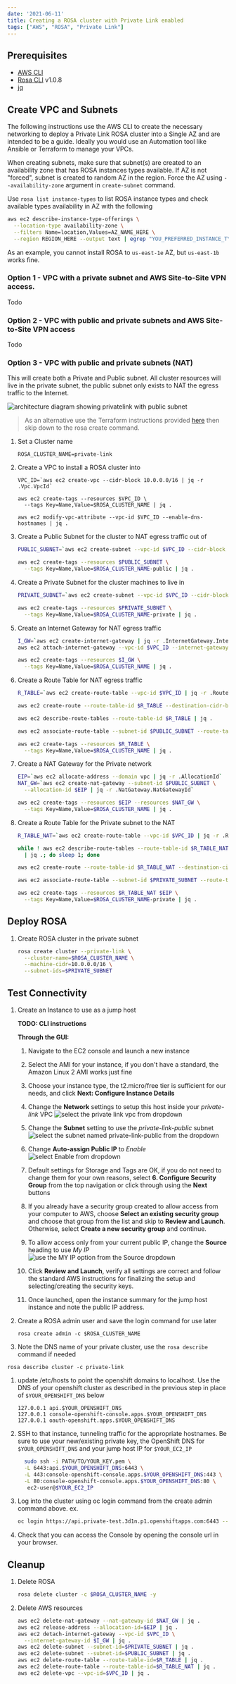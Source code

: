 ```yaml
---
date: '2021-06-11'
title: Creating a ROSA cluster with Private Link enabled
tags: ["AWS", "ROSA", "Private Link"]
---
```

## Prerequisites

* [AWS CLI](https://docs.aws.amazon.com/cli/latest/userguide/install-cliv2.html)
* [Rosa CLI](https://github.com/openshift/rosa/releases/tag/v1.0.8) v1.0.8
* [jq](https://stedolan.github.io/jq/download/)

## Create VPC and Subnets

The following instructions use the AWS CLI to create the necessary networking to deploy a Private Link ROSA cluster into a Single AZ and are intended to be a guide. Ideally you would use an Automation tool like Ansible or Terraform to manage your VPCs.

When creating subnets, make sure that subnet(s) are created to an availability zone that has ROSA instances types available. If AZ is not "forced", subnet is created to random AZ in the region. Force the AZ using `--availability-zone` argument in `create-subnet` command.

Use `rosa list instance-types` to list ROSA instance types and check available types availability in AZ with the following

```bash
aws ec2 describe-instance-type-offerings \
  --location-type availability-zone \
  --filters Name=location,Values=AZ_NAME_HERE \
  --region REGION_HERE --output text | egrep "YOU_PREFERRED_INSTANCE_TYPE"
```

As an example, you cannot install ROSA to `us-east-1e` AZ, but `us-east-1b` works fine.

### Option 1 - VPC with a private subnet and AWS Site-to-Site VPN access.

Todo

### Option 2 - VPC with public and private subnets and AWS Site-to-Site VPN access

Todo

### Option 3 - VPC with public and private subnets (NAT)

This will create both a Private and Public subnet. All cluster resources will live in the private subnet, the public subnet only exists to NAT the egress traffic to the Internet.

![architecture diagram showing privatelink with public subnet](./images/architecture-pl.png)

> As an alternative use the Terraform instructions provided [here](../byo-vpc) then skip down to the rosa create command.

1. Set a Cluster name

    ```
    ROSA_CLUSTER_NAME=private-link
    ```

1. Create a VPC to install a ROSA cluster into

    ```
    VPC_ID=`aws ec2 create-vpc --cidr-block 10.0.0.0/16 | jq -r .Vpc.VpcId`

    aws ec2 create-tags --resources $VPC_ID \
      --tags Key=Name,Value=$ROSA_CLUSTER_NAME | jq .

    aws ec2 modify-vpc-attribute --vpc-id $VPC_ID --enable-dns-hostnames | jq .
    ```

1. Create a Public Subnet for the cluster to NAT egress traffic out of

    ```bash
    PUBLIC_SUBNET=`aws ec2 create-subnet --vpc-id $VPC_ID --cidr-block 10.0.128.0/17 | jq -r .Subnet.SubnetId`

    aws ec2 create-tags --resources $PUBLIC_SUBNET \
      --tags Key=Name,Value=$ROSA_CLUSTER_NAME-public | jq .
    ```

1. Create a Private Subnet for the cluster machines to live in

    ```bash
    PRIVATE_SUBNET=`aws ec2 create-subnet --vpc-id $VPC_ID --cidr-block 10.0.0.0/17 | jq -r .Subnet.SubnetId`

    aws ec2 create-tags --resources $PRIVATE_SUBNET \
      --tags Key=Name,Value=$ROSA_CLUSTER_NAME-private | jq .
    ```

1. Create an Internet Gateway for NAT egress traffic

    ```bash
    I_GW=`aws ec2 create-internet-gateway | jq -r .InternetGateway.InternetGatewayId`
    aws ec2 attach-internet-gateway --vpc-id $VPC_ID --internet-gateway-id $I_GW | jq .

    aws ec2 create-tags --resources $I_GW \
      --tags Key=Name,Value=$ROSA_CLUSTER_NAME | jq .
    ```

1. Create a Route Table for NAT egress traffic

    ```bash
    R_TABLE=`aws ec2 create-route-table --vpc-id $VPC_ID | jq -r .RouteTable.RouteTableId`

    aws ec2 create-route --route-table-id $R_TABLE --destination-cidr-block 0.0.0.0/0 --gateway-id $I_GW | jq .

    aws ec2 describe-route-tables --route-table-id $R_TABLE | jq .

    aws ec2 associate-route-table --subnet-id $PUBLIC_SUBNET --route-table-id $R_TABLE | jq .

    aws ec2 create-tags --resources $R_TABLE \
      --tags Key=Name,Value=$ROSA_CLUSTER_NAME | jq .
    ```

1. Create a NAT Gateway for the Private network

    ```bash
    EIP=`aws ec2 allocate-address --domain vpc | jq -r .AllocationId`
    NAT_GW=`aws ec2 create-nat-gateway --subnet-id $PUBLIC_SUBNET \
      --allocation-id $EIP | jq -r .NatGateway.NatGatewayId`

    aws ec2 create-tags --resources $EIP --resources $NAT_GW \
      --tags Key=Name,Value=$ROSA_CLUSTER_NAME | jq .
    ```

1. Create a Route Table for the Private subnet to the NAT

    ```bash
    R_TABLE_NAT=`aws ec2 create-route-table --vpc-id $VPC_ID | jq -r .RouteTable.RouteTableId`

    while ! aws ec2 describe-route-tables --route-table-id $R_TABLE_NAT \
      | jq .; do sleep 1; done

    aws ec2 create-route --route-table-id $R_TABLE_NAT --destination-cidr-block 0.0.0.0/0 --gateway-id $NAT_GW | jq .

    aws ec2 associate-route-table --subnet-id $PRIVATE_SUBNET --route-table-id $R_TABLE_NAT | jq .

    aws ec2 create-tags --resources $R_TABLE_NAT $EIP \
      --tags Key=Name,Value=$ROSA_CLUSTER_NAME-private | jq .
    ```

## Deploy ROSA

1. Create ROSA cluster in the private subnet

    ```bash
    rosa create cluster --private-link \
      --cluster-name=$ROSA_CLUSTER_NAME \
      --machine-cidr=10.0.0.0/16 \
      --subnet-ids=$PRIVATE_SUBNET
    ```

## Test Connectivity

1. Create an Instance to use as a jump host

    **TODO: CLI instructions**

    **Through the GUI:**

      1. Navigate to the EC2 console and launch a new instance

      1. Select the AMI for your instance, if you don't have a standard, the Amazon Linux 2 AMI works just fine

      1. Choose your instance type, the t2.micro/free tier is sufficient for our needs, and click **Next: Configure Instance Details**

      1. Change the **Network** settings to setup this host inside your _private-link_ VPC
      ![select the private link vpc from dropdown](./images/rosa-private-link-bastion-network.png)

      1. Change the **Subnet** setting to use the _private-link-public_ subnet
      ![select the subnet named private-link-public from the dropdown](./images/rosa-private-link-bastion-subnet.png)

      1. Change **Auto-assign Public IP** to _Enable_
      ![select Enable from dropdown](./images/rosa-private-linke-bastion-PublicIP.png)

      1. Default settings for Storage and Tags are OK, if you do not need to change them for your own reasons, select **6. Configure Security Group** from the top navigation or click through using the **Next** buttons

      1. If you already have a security group created to allow access from your computer to AWS, choose **Select an existing security group** and choose that group from the list and skip to **Review and Launch**. Otherwise, select **Create a new security group** and continue.

      1. To allow access only from your current public IP, change the **Source** heading to use _My IP_
      ![use the MY IP option from the Source dropdown](./images/rosa-private-linke-bastion-securityGroup.png)

      1. Click **Review and Launch**, verify all settings are correct and follow the standard AWS instructions for finalizing the setup and selecting/creating the security keys.

      1. Once launched, open the instance summary for the jump host instance and note the public IP address.


1. Create a ROSA admin user and save the login command for use later

    ```
    rosa create admin -c $ROSA_CLUSTER_NAME
    ```

1. Note the DNS name of your private cluster, use the `rosa describe` command if needed

  ```
  rosa describe cluster -c private-link
  ```

1. update /etc/hosts to point the openshift domains to localhost. Use the DNS of your openshift cluster as described in the previous step in place of `$YOUR_OPENSHIFT_DNS` below

    ```
    127.0.0.1 api.$YOUR_OPENSHIFT_DNS
    127.0.0.1 console-openshift-console.apps.$YOUR_OPENSHIFT_DNS
    127.0.0.1 oauth-openshift.apps.$YOUR_OPENSHIFT_DNS
    ```


1. SSH to that instance, tunneling traffic for the appropriate hostnames. Be sure to use your new/existing private key, the OpenShift DNS for `$YOUR_OPENSHIFT_DNS` and your jump host IP for `$YOUR_EC2_IP`

    ```bash
      sudo ssh -i PATH/TO/YOUR_KEY.pem \
      -L 6443:api.$YOUR_OPENSHIFT_DNS:6443 \
      -L 443:console-openshift-console.apps.$YOUR_OPENSHIFT_DNS:443 \
      -L 80:console-openshift-console.apps.$YOUR_OPENSHIFT_DNS:80 \
       ec2-user@$YOUR_EC2_IP
    ```

1. Log into the cluster using oc login command from the create admin command above. ex.

    ```bash
    oc login https://api.private-test.3d1n.p1.openshiftapps.com:6443 --username cluster-admin --password GQSGJ-daqfN-8QNY3-tS9gU
    ```

1. Check that you can access the Console by opening the console url in your browser.

## Cleanup

1. Delete ROSA

    ```bash
    rosa delete cluster -c $ROSA_CLUSTER_NAME -y
    ```

1. Delete AWS resources

    ```bash
    aws ec2 delete-nat-gateway --nat-gateway-id $NAT_GW | jq .
    aws ec2 release-address --allocation-id=$EIP | jq .
    aws ec2 detach-internet-gateway --vpc-id $VPC_ID \
      --internet-gateway-id $I_GW | jq .
    aws ec2 delete-subnet --subnet-id=$PRIVATE_SUBNET | jq .
    aws ec2 delete-subnet --subnet-id=$PUBLIC_SUBNET | jq .
    aws ec2 delete-route-table --route-table-id=$R_TABLE | jq .
    aws ec2 delete-route-table --route-table-id=$R_TABLE_NAT | jq .
    aws ec2 delete-vpc --vpc-id=$VPC_ID | jq .
    ```

